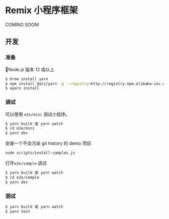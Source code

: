 # Remix 小程序框架

COMING SOON!

## 开发

### 准备

Node.js 版本 12 或以上

```bash
$ brew install yarn
$ npm install @ali/yarn -g --registry=http://registry.npm.alibaba-inc.com
$ ayarn install
```

### 调试

可以使用 `e2e/mini` 调试小程序。

```bash
$ yarn build 或 yarn watch
$ cd e2e/mini
$ yarn dev
```

安装一个不会污染 git history 的 demo 项目

```bash
node scripts/install-samples.js
```

打开`e2e/sample` 调试

```bash
$ yarn build 或 yarn watch
$ cd e2e/sample
$ yarn dev
```

### 测试

```bash
$ yarn build 或 yarn watch
$ yarn test
```
